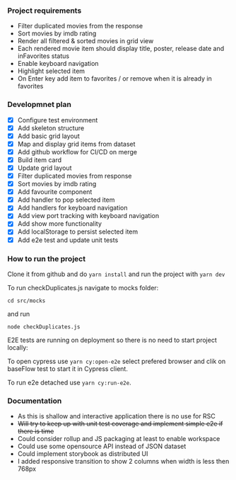 ### Project requirements

- Filter duplicated movies from the response
- Sort movies by imdb rating
- Render all filtered & sorted movies in grid view
- Each rendered movie item should display title, poster, release date and inFavorites status
- Enable keyboard navigation
- Highlight selected item
- On Enter key add item to favorites / or remove when it is already in favorites

### Developmnet plan

- [x] Configure test environment
- [x] Add skeleton structure
- [x] Add basic grid layout
- [x] Map and display grid items from dataset
- [x] Add github workflow for CI/CD on merge
- [x] Build item card
- [x] Update grid layout
- [x] Filter duplicated movies from response
- [x] Sort movies by imdb rating
- [x] Add favourite component
- [x] Add handler to pop selected item
- [x] Add handlers for keyboard navigation
- [x] Add view port tracking with keyboard navigation
- [x] Add show more functionality
- [x] Add localStorage to persist selected item
- [x] Add e2e test and update unit tests

### How to run the project

Clone it from github and do `yarn install` and run the project with `yarn dev`

To run checkDuplicates.js navigate to mocks folder:

`cd src/mocks`

and run

`node checkDuplicates.js`

E2E tests are running on deployment so there is no need to start project locally:

To open cypress use `yarn cy:open-e2e` select prefered browser and clik on baseFlow test to start it in Cypress client.

To run e2e detached use `yarn cy:run-e2e`.

### Documentation

- As this is shallow and interactive application there is no use for RSC
- ~~Will try to keep up with unit test coverage and implement simple e2e if there is time~~
- Could consider rollup and JS packaging at least to enable workspace
- Could use some opensource API instead of JSON dataset
- Could implement storybook as distributed UI
- I added responsive transition to show 2 columns when width is less then 768px
